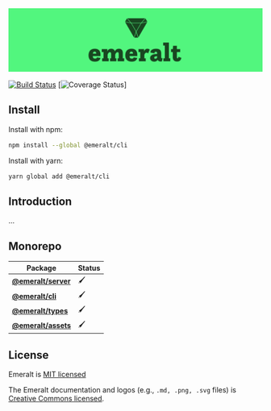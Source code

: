 <a>
  <img src="./packages/emeralt-assets/png/full-logo-3-medium.png">
</a>

[![Build Status](https://travis-ci.com/euphemist/emeralt.svg?branch=master)](https://travis-ci.com/euphemist/emeralt) 
[![Coverage Status](https://coveralls.io/repos/github/euphemist/emeralt/badge.svg?branch=master)]

## Install
Install with npm:

```bash
npm install --global @emeralt/cli
```

Install with yarn:

```bash
yarn global add @emeralt/cli
```

<!-- </div> -->

## Introduction
...

## Monorepo

| Package                                          | Status |
| ------------------------------------------------ | ------ |
| **[@emeralt/server](./packages/emeralt-server)** | 🖌     |
| **[@emeralt/cli](./packages/emeralt-cli)**       | 🖌     |
| **[@emeralt/types](./packages/emeralt-types)**   | 🖌     |
| **[@emeralt/assets](./packages/emeralt-assets)** | 🖌     |

## License

Emeralt is [MIT licensed](./LICENSE)

The Emeralt documentation and logos (e.g., `.md, .png, .svg` files) is [Creative Commons licensed](./LICENSE-assets).
